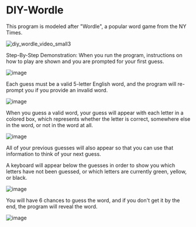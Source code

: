 # DIY-Wordle
This program is modeled after "Wordle", a popular word game from the NY Times.


![diy_wordle_video_small3](https://user-images.githubusercontent.com/81984349/224396281-0ec44959-7565-4e53-8262-63821d9dd285.gif)


Step-By-Step Demonstration:
When you run the program, instructions on how to play are shown and you are prompted for your first guess.

![image](https://user-images.githubusercontent.com/81984349/224395020-154c9bc8-9f73-45a5-83c8-a0fdb452f4da.png)

Each guess must be a valid 5-letter English word, and the program will re-prompt you if you provide an invalid word.

![image](https://user-images.githubusercontent.com/81984349/224395056-14ff2321-4b48-4da5-9e46-38dc9610aef3.png)

When you guess a valid word, your guess will appear with each letter in a colored box, which represents whether the letter is correct, somewhere else in the word, or not in the word at all.

![image](https://user-images.githubusercontent.com/81984349/224395109-2792d592-901d-40fd-8944-a4ba987365d2.png)

All of your previous guesses will also appear so that you can use that information to think of your next guess.

A keyboard will appear below the guesses in order to show you which letters have not been guessed, or which letters are currently green, yellow, or black.

![image](https://user-images.githubusercontent.com/81984349/224395151-4f6d072a-b1e0-4be8-b666-bd9f9528d0f0.png)

You will have 6 chances to guess the word, and if you don't get it by the end, the program will reveal the word.

![image](https://user-images.githubusercontent.com/81984349/224395193-c7057684-db1c-4431-8760-20ef284f43ba.png)

